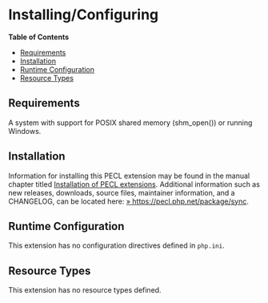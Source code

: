 Installing/Configuring
======================

**Table of Contents**

-   [Requirements](/sync/setup.html#Requirements)
-   [Installation](/sync/setup.html#Installation)
-   [Runtime Configuration](/sync/setup.html#Runtime%20Configuration)
-   [Resource Types](/sync/setup.html#Resource%20Types)

Requirements
------------

A system with support for POSIX shared memory (shm\_open()) or running
Windows.

Installation
------------

Information for installing this PECL extension may be found in the
manual chapter titled
<a href="/install/pecl.html" class="link">Installation of PECL extensions</a>.
Additional information such as new releases, downloads, source files,
maintainer information, and a CHANGELOG, can be located here:
<a href="https://pecl.php.net/package/sync" class="link external">» https://pecl.php.net/package/sync</a>.

Runtime Configuration
---------------------

This extension has no configuration directives defined in `php.ini`.

Resource Types
--------------

This extension has no resource types defined.

